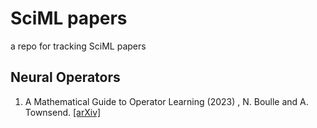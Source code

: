 # SciML papers
a repo for tracking SciML papers

## Neural Operators

1. A Mathematical Guide to Operator Learning (2023) , N. Boulle and A. Townsend. [[arXiv]](https://arxiv.org/abs/2312.14688)
